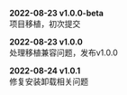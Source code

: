 **2022-08-23 v1.0.0-beta**  
项目移植，初次提交  

**2022-08-23 v1.0.0**  
处理移植兼容问题，发布v1.0.0

**2022-08-24 v1.0.1**  
修复安装卸载相关问题